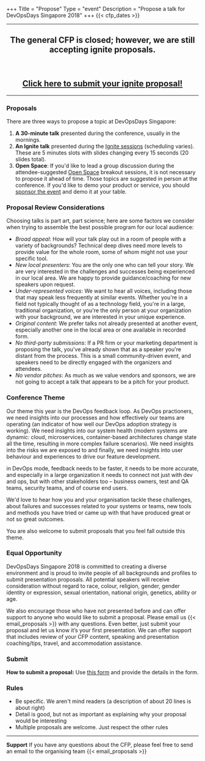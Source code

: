 +++
Title = "Propose"
Type = "event"
Description = "Propose a talk for DevOpsDays Singapore 2018"
+++
  {{< cfp_dates >}}

<hr>

<center>
<h2>The general CFP is closed; however, we are still accepting ignite proposals.</h2>
</center>

<br>
<h2 style="text-align: center"><a href="https://docs.google.com/forms/d/e/1FAIpQLSf4AFL6okg5a4mUpnqeEX_pHgdOQIyaKKeFS81eWNA360UFfw/viewform" target="_blank" class="btn btn-primary btn-lg">Click here to submit your ignite proposal!</a></h2>
<hr>

### Proposals

There are three ways to propose a topic at DevOpsDays Singapore:

1. __A 30-minute talk__ presented during the conference, usually in the mornings.
1. __An Ignite talk__ presented during the <a href="/pages/ignite-talks-format">Ignite sessions</a> (scheduling varies). These are 5 minutes slots with slides changing every 15 seconds (20 slides total).
1. __Open Space__: If you'd like to lead a group discussion during the attendee-suggested <a href="/pages/open-space-format">Open Space</a> breakout sessions, it is not necessary to propose it ahead of time. Those topics are suggested in person at the conference. If you'd like to demo your product or service, you should <a href="../sponsor">sponsor the event</a> and demo it at your table.

### Proposal Review Considerations

Choosing talks is part art, part science; here are some factors we consider when trying to assemble the best possible program for our local audience:

- _Broad appeal_: How will your talk play out in a room of people with a variety of backgrounds? Technical deep dives need more levels to provide value for the whole room, some of whom might not use your specific tool.
- _New local presenters_: You are the only one who can tell your story. We are very interested in the challenges and successes being experienced in our local area. We are happy to provide guidance/coaching for new speakers upon request.
- _Under-represented voices_: We want to hear all voices, including those that may speak less frequently at similar events. Whether you're in a field not typically thought of as a technology field, you're in a large, traditional organization, or you're the only person at your organization with your background, we are interested in your unique experience.
- _Original content_: We prefer talks not already presented at another event, especially another one in the local area or one available in recorded form.
- _No third-party submissions_: If a PR firm or your marketing department is proposing the talk, you've already shown that as a speaker you're distant from the process. This is a small community-driven event, and speakers need to be directly engaged with the organizers and attendees.
- _No vendor pitches_: As much as we value vendors and sponsors, we are not going to accept a talk that appears to be a pitch for your product.

### Conference Theme

Our theme this year is the DevOps feedback loop. As DevOps practioners, we need insights into our processes and how effectively our teams are operating (an indicator of how well our DevOps adoption strategy is working). We need insights into our system health (modern systems are dynamic: cloud, microservices, container-based architectures change state all the time, resulting in more complex failure scenarios). We need insights into the risks we are exposed to and finally, we need insights into user behaviour and experiences to drive our feature development.

in DevOps mode, feedback needs to be faster, it needs to be more accurate, and especially in a large organization it needs to connect not just with dev and ops, but with other stakeholders too – business owners, test and QA teams, security teams, and of course end users.

We'd love to hear how you and your organisation tackle these challenges, about failures and successes related to your systems or teams, new tools and methods you have tried or came up with that have produced great or not so great outcomes.

You are also welcome to submit proposals that you feel fall outside this theme.

### Equal Opportunity

DevOpsDays Singapore 2018 is committed to creating a diverse environment and is proud to invite people of all backgrounds and profiles to submit presentation proposals. All potential speakers will receive consideration without regard to race, colour, religion, gender, gender identity or expression, sexual orientation, national origin, genetics, ability or age.

We also encourage those who have not presented before and can offer support to anyone who would like to submit a proposal. Please email us {{< email_proposals >}} with any questions.  Even better, just submit your proposal and let us know it’s your first presentation. We can offer support that includes review of your CFP content, speaking and presentation coaching/tips, travel, and accommodation assistance.

### Submit

<strong>How to submit a proposal:</strong> Use [this form](https://docs.google.com/forms/d/e/1FAIpQLSf4AFL6okg5a4mUpnqeEX_pHgdOQIyaKKeFS81eWNA360UFfw/viewform) and provide the details in the form.

### Rules
- Be specific. We aren't mind readers (a description of about 20 lines is about right)
- Detail is good, but not as important as explaining why your proposal would be interesting
- Multiple proposals are welcome. Just respect the other rules

<hr>

__Support__ If you have any questions about the CFP, please feel free to send an email to the organising team {{< email_proposals >}}
